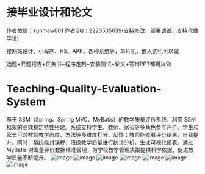 # 接毕业设计和论文
作者微信：xunmaw001  作者QQ：2223505639(支持修改、部署调试、支持代做毕设)

接网站设计、小程序、H5、APP、各种系统等，单片机、嵌入式也可以做

选题+开题报告+任务书+程序定制+安装测试+论文+答辩PPT都可以做
# Teaching-Quality-Evaluation-System
基于 SSM（Spring、Spring MVC、MyBatis）的教学质量评价系统，利用 SSM 框架的高效稳定特性搭建。系统支持学生、教师、家长等多角色参与评价。学生和家长可对教师教学态度、方法等多维度打分、反馈；教师能查看评价结果，自我提升。同时，系统能对课程、班级教学质量进行统计分析，生成可视化报表。通过 MyBatis 对海量评价数据精准管理，为学校教学管理决策提供科学依据，促进教学质量不断提升。 
![image](https://github.com/user-attachments/assets/39214661-c1a6-424c-ac34-d2011ddc4bd4)
![image](https://github.com/user-attachments/assets/cb24adbd-1bfb-4540-add0-20d6968ff343)
![image](https://github.com/user-attachments/assets/b24b6491-6fca-4cb2-a512-fe78099807a8)
![image](https://github.com/user-attachments/assets/29e3fbff-3670-485a-9615-57051510526a)
![image](https://github.com/user-attachments/assets/bc4ef9d8-9e49-4e73-9c85-f04ad28b7913)
![image](https://github.com/user-attachments/assets/b82b925a-06ad-4684-8647-d0e265ef4072)
![image](https://github.com/user-attachments/assets/eeb0666f-ab4b-47f2-b00a-95cfbde037d8)

